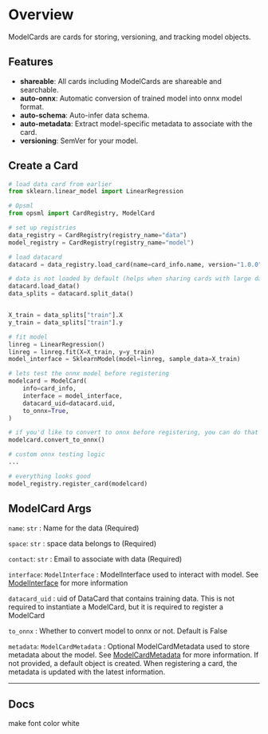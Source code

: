 # Overview

ModelCards are cards for storing, versioning, and tracking model objects.

## Features
- **shareable**: All cards including ModelCards are shareable and searchable.
- **auto-onnx**: Automatic conversion of trained model into onnx model format.
- **auto-schema**: Auto-infer data schema.
- **auto-metadata**: Extract model-specific metadata to associate with the card.
- **versioning**: SemVer for your model. 

## Create a Card

```python hl_lines="5 28 31-36"
# load data card from earlier
from sklearn.linear_model import LinearRegression

# Opsml
from opsml import CardRegistry, ModelCard

# set up registries
data_registry = CardRegistry(registry_name="data")
model_registry = CardRegistry(registry_name="model")

# load datacard
datacard = data_registry.load_card(name=card_info.name, version="1.0.0")

# data is not loaded by default (helps when sharing cards with large data)
datacard.load_data()
data_splits = datacard.split_data()


X_train = data_splits["train"].X
y_train = data_splits["train"].y

# fit model
linreg = LinearRegression()
linreg = linreg.fit(X=X_train, y=y_train)
model_interface = SklearnModel(model=linreg, sample_data=X_train)

# lets test the onnx model before registering
modelcard = ModelCard(
    info=card_info,
    interface = model_interface,
    datacard_uid=datacard.uid,
    to_onnx=True,
)

# if you'd like to convert to onnx before registering, you can do that as well
modelcard.convert_to_onnx()

# custom onnx testing logic
...

# everything looks good
model_registry.register_card(modelcard)
```

## ModelCard Args

`name`: `str`
: Name for the data (Required)

`space`: `str`
: space data belongs to (Required)

`contact`: `str`
: Email to associate with data (Required)

`interface`: `ModelInterface`
: ModelInterface used to interact with model. See [ModelInterface](../interfaces/model/interfaces.md) for more information

`datacard_uid`
: uid of DataCard that contains training data. This is not required to instantiate a ModelCard, but it is required to register a ModelCard

`to_onnx`
: Whether to convert model to onnx or not. Default is False

`metadata`: `ModelCardMetadata`
: Optional ModelCardMetadata used to store metadata about the model. See [ModelCardMetadata](./metadata.md) for more information. If not provided, a default object is created. When registering a card, the metadata is updated with the latest information. 


---
## Docs

make font color white